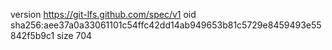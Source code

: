 version https://git-lfs.github.com/spec/v1
oid sha256:aee37a0a33061101c54ffc42dd14ab949653b81c5729e8459493e55842f5b9c1
size 704
